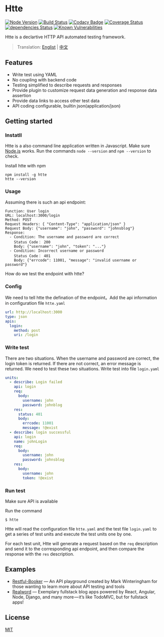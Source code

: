 # Htte

[![Node Version](https://img.shields.io/badge/node-%3E=4-brightgreen.svg)](https://www.npmjs.com/package/htte)
[![Build Status](https://travis-ci.org/sigoden/htte.svg?branch=master)](https://travis-ci.org/sigoden/htte)
[![Codacy Badge](https://api.codacy.com/project/badge/Grade/f019843d36f643378a26840660c10f61)](https://www.codacy.com/app/sigoden/htte?utm_source=github.com&amp;utm_medium=referral&amp;utm_content=sigoden/htte&amp;utm_campaign=Badge_Grade)
[![Coverage Status](https://coveralls.io/repos/github/sigoden/htte/badge.svg?branch=master)](https://coveralls.io/github/sigoden/htte?branch=master)
[![dependencies Status](https://david-dm.org/sigoden/htte/status.svg)](https://david-dm.org/sigoden/htte)
[![Known Vulnerabilities](https://snyk.io/test/github/sigoden/htte/badge.svg?targetFile=package.json)](https://snyk.io/test/github/sigoden/htte?targetFile=package.json)

Htte is a declartive HTTP API automated testing framework.

> Translation: [Englist](./README.md) | [中文](./README.zh.md)

## Features

- Write test using YAML
- No coupling with backend code
- Testing simplified to describe requests and responses
- Provide plugin to customize request data generation and response data assertion
- Provide data links to access other test data
- API coding configurable, builtin json(application/json)

## Getting started

### Instatll

Htte is a also command line application written in Javascript. Make sure [Node.js](https://nodejs.org/en/) works. Run the commands `node --version` and `npm --version` to check.

Install htte with npm

```
npm install -g htte
htte --version
```

### Usage

Assuming there is such an api endpoint:

```
Function: User login
URL: localhost:3000/login
Method: POST
Request Headers: { "Content-Type": "application/json" }
Request Body: {"username": "john", "password": "johnsblog"}
Response:
  - Condition: The username and password are correct
    Status Code： 200
    Body: {"username": "john", "token": "..."}
  - Condition: Incorrect username or password
    Status Code： 401
    Body: {"errcode": 11001, "message": "invalid username or password"}
```

How do we test the endpoint with htte?

### Config

We need to tell htte the defination of the endpoint。Add the api information in configuration file `htte.yaml`

```yaml
url: http://localhost:3000
type: json
apis:
  login:
    method: post
    uri: /login
```

### Write test

There are two situations. When the username and password are correct, the login token is returned. If there are not correct, an error message is returned.
We need to test these two situations. Write test into file `login.yaml`

```yaml
units:
  - describe: Login failed
    api: login
    req:
      body:
        username: john
        password: johnblog
    res:
      status: 401
      body:
        errcode: 11001
        message: !@exist
  - describe: login successful
    api: login
    name: johnLogin
    req:
      body:
        username: john
        password: johnsblog
    res:
      body:
        username: john
        token: !@exist
```

### Run test

Make sure API is available

Run the command
```
$ htte
```
Htte will read the configuration file `htte.yaml` and the test file `login.yaml` to get a series of test units and execute the test units one by one.

For each test unit, Htte will generate a request based on the `req` description and send it to the corresponding api endpoint, and then compare the response with the `res` description.

## Examples

- [Restful-Booker](./examples/restful-booker) — An API playground created by Mark Winteringham for those wanting to learn more about API testing and tools
- [Realword](./examples/realworld/) — Exemplary fullstack blog apps powered by React, Angular, Node, Django, and many more — it’s like TodoMVC, but for fullstack apps! 

## License

[MIT](https://github.com/sigoden/htte/blob/master/LICENSE)
